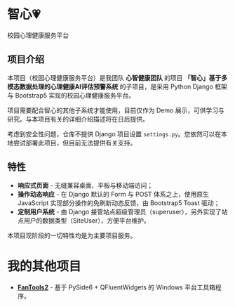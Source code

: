 # 智心💗
校园心理健康服务平台

## 项目介绍
本项目（校园心理健康服务平台）是我团队 **心智健康团队** 的项目 **「智心」基于多模态数据处理的心理健康AI评估预警系统** 的子项目，是采用 Python Django 框架与 Bootstrap5 实现的校园心理健康服务平台。

项目需要配合智心的其他子系统才能使用，目前仅作为 Demo 展示，可供学习与研究。与本项目有关的详细介绍描述将在日后提供。

考虑到安全性问题，仓库不提供 Django 项目设置 `settings.py`。您依然可以在本地尝试部署此项目，但目前无法提供有关支持。

## 特性
* **响应式页面** - 无缝兼容桌面、平板与移动端访问；
* **操作动态响应** - 在 Django 默认的 Form 与 POST 体系之上，使用原生 JavaScript 实现部分操作的免刷新动态反馈，由 Bootstrap5 Toast 驱动；
* **定制用户系统** - 由 Django 接管站点超级管理员（superuser），另外实现了站点用户的数据类型（SiteUser），方便平台维护。

本项目现阶段的一切特性均是为主要项目服务。

# 我的其他项目
* [**FanTools2**](https://github.com/mangofanfan/FanTools2) - 基于 PySide6 + QFluentWidgets 的 Windows 平台工具箱程序。